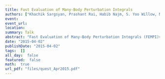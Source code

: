 ```yaml
---
title: Fast Evaluation of Many-Body Perturbation Integrals
authors: ["Khachik Sargsyan, Prashant Rai, Habib Najm, S. Yoo Willow, Matthiew Hermes, So Hirata"]
event: 
event_url: 
location: 
summary: Talk
abstract: "Fast Evaluation of Many-Body Perturbation Integrals (FEMPI)<br>"
date: "2015-04-02"
publishDate: "2015-04-02"
tags:  []
all_day:  false
featured:  false
math:  true
url_pdf: "files/quest_Apr2015.pdf"
---
```

